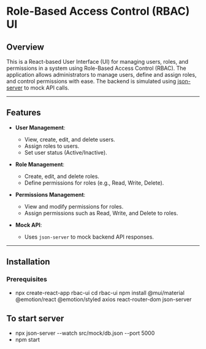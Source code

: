 # Role-Based Access Control (RBAC) UI

## Overview

This is a React-based User Interface (UI) for managing users, roles, and permissions in a system using Role-Based Access Control (RBAC). The application allows administrators to manage users, define and assign roles, and control permissions with ease. The backend is simulated using [json-server](https://github.com/typicode/json-server) to mock API calls.

---

## Features

- **User Management**: 
  - View, create, edit, and delete users.
  - Assign roles to users.
  - Set user status (Active/Inactive).

- **Role Management**: 
  - Create, edit, and delete roles.
  - Define permissions for roles (e.g., Read, Write, Delete).

- **Permissions Management**: 
  - View and modify permissions for roles.
  - Assign permissions such as Read, Write, and Delete to roles.

- **Mock API**: 
  - Uses `json-server` to mock backend API responses.

---

## Installation

### Prerequisites

- npx create-react-app rbac-ui
cd rbac-ui
npm install @mui/material @emotion/react @emotion/styled axios react-router-dom json-server

## To start server
- npx json-server --watch src/mock/db.json --port 5000
- npm start

